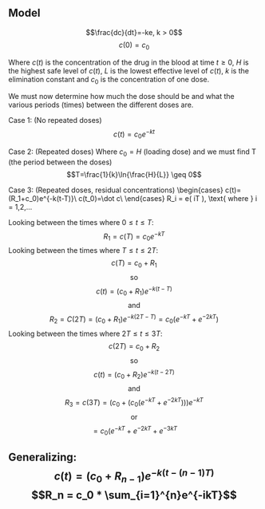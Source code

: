 ## Model
$$\frac{dc}{dt}=-ke, k > 0$$
$$c(0)=c_0$$

Where
$c(t)$ is the concentration of the drug in the blood at time $t \geq 0$,
$H$ is the highest safe level of $c(t)$,
$L$ is the lowest effective level of $c(t)$,
$k$ is the elimination constant
and $c_0$ is the concentration of one dose.

We must now determine how much the dose should be and what the various periods (times) between the different doses are.

Case 1: (No repeated doses)
$$c(t)=c_0e^{-kt}$$

Case 2: (Repeated doses)
Where $c_0 = H$ (loading dose) and we must find T (the period between the doses)
$$T=\frac{1}{k}\ln{\frac{H}{L}} \geq 0$$

Case 3: (Repeated doses, residual concentrations)
\begin{cases}
c(t)=(R_1+c_0)e^{-k(t-T)}\\
c(t_0)=\dot c\\
\end{cases}
R_i = e( iT ), \text{ where }  i = 1,2,...

Looking between the times where $0 \leq t \leq T$:
$$R_1=c(T) = c_0e^{-kT}$$
Looking between the times where $T \leq t \leq 2T$:
$$c(T) = c_0 + R_1$$
$$\text{so}$$
$$c(t) = (c_0 + R_1)e^{-k(t-T)}$$
$$\text{and}$$
$$R_2 = C(2T) = (c_0 + R_1)e^{-k(2T - T)}=c_0(e^{-kT}+e^{-2kT})$$
Looking between the times where $2T \leq t \leq 3T$:
$$c(2T) = c_0 + R_2$$
$$\text{so}$$
$$c(t) = (c_0 + R_2)e^{-k(t-2T)}$$
$$\text{and}$$
$$R_3 = c(3T) = (c_0 + (c_0(e^{-kT}+e^{-2kT})))e^{-kT}$$
$$\text{or}$$
$$=c_0(e^{-kT}+e^{-2kT}+e^{-3kT}$$

Generalizing:
$$c(t) = (c_0 + R_{n - 1})e^{-k(t-(n-1)T)}$$
$$R_n = c_0 * \sum_{i=1}^{n}e^{-ikT}$$
-